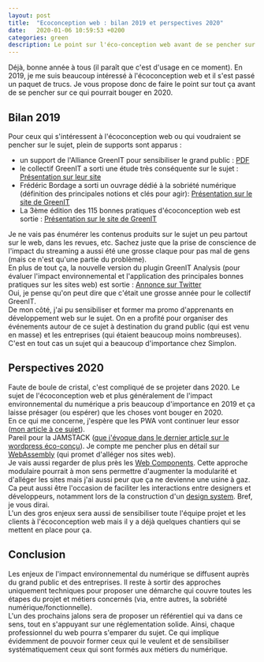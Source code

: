 ```yaml
---
layout: post
title:  "Ecoconception web : bilan 2019 et perspectives 2020"
date:   2020-01-06 10:59:53 +0200
categories: green
description: Le point sur l'éco-conception web avant de se pencher sur ce qui pourrait bouger en 2020. 
---
```


Déjà, bonne année à tous (il paraît que c'est d'usage en ce moment).
En 2019, je me suis beaucoup intéressé à l'écoconception web et il s'est passé un paquet de trucs. Je vous propose donc de faire le point sur tout ça avant de se pencher sur ce qui pourrait bouger en 2020. 

## Bilan 2019
Pour ceux qui s'intéressent à l'écoconception web ou qui voudraient se pencher sur le sujet, plein de supports sont apparus : 
* un support de l'Alliance GreenIT pour sensibiliser le grand public : [PDF](https://alliancegreenit.org/media/page-groupe-de-travail/livreblanc-greenit-v7-7-octobre.pdf)
* le collectif GreenIT a sorti une étude très conséquente sur le sujet : [Présentation sur leur site](https://www.greenit.fr/2019/10/22/12982/)
* Frédéric Bordage a sorti un ouvrage dédié à la sobriété numérique (définition des principales notions et clés pour agir): [Présentation sur le site de GreenIT](https://www.greenit.fr/2019/09/10/sobriete-numerique-les-cles-pour-agir/)
* La 3ème édition des 115 bonnes pratiques d'écoconception web est sortie : [Présentation sur le site de GreenIT](https://www.greenit.fr/2019/05/07/ecoconception-web-les-115-bonnes-pratiques-3eme-edition/)    
   
Je ne vais pas énumérer les contenus produits sur le sujet un peu partout sur le web, dans les revues, etc. Sachez juste que la prise de conscience de l'impact du streaming a aussi été une grosse claque pour pas mal de gens (mais ce n'est qu'une partie du problème).  
En plus de tout ça, la nouvelle version du plugin GreenIT Analysis (pour évaluer l'impact environnemental et l'application des principales bonnes pratiques sur les sites web) est sortie : [Annonce sur Twitter](https://twitter.com/greenit/status/1202288619517620224)    
Oui, je pense qu'on peut dire que c'était une grosse année pour le collectif GreenIT.   
De mon côté, j'ai pu sensibiliser et former ma promo d'apprenants en développement web sur le sujet. On en a profité pour organiser des événements autour de ce sujet à destination du grand public (qui est venu en masse) et les entreprises (qui étaient beaucoup moins nombreuses). C'est en tout cas un sujet qui a beaucoup d'importance chez Simplon. 

## Perspectives 2020
Faute de boule de cristal, c'est compliqué de se projeter dans 2020. Le sujet de l'écoconception web et plus généralement de l'impact environnemental du numérique a pris beaucoup d'importance en 2019 et ça laisse présager (ou espérer) que les choses vont bouger en 2020.  
En ce qui me concerne, j'espère que les PWA vont continuer leur essor ([mon article à ce sujet](https://ldevernay.github.io/green/2019/09/16/pwa.html)).   
Pareil pour la JAMSTACK ([que j'évoque dans le dernier article sur le wordpress éco-conçu](https://ldevernay.github.io/green/2019/12/13/wordpress_eco.html)).
Je compte me pencher plus en détail sur [WebAssembly](https://rsms.me/wasm-intro) (qui promet d'alléger nos sites web).    
Je vais aussi regarder de plus près les [Web Components](https://developer.mozilla.org/en-US/docs/Web/Web_Components). Cette approche modulaire pourrait à mon sens permettre d'augmenter la modularité et d'alléger les sites mais j'ai aussi peur que ça ne devienne une usine à gaz. Ca peut aussi être l'occasion de faciliter les interactions entre designers et développeurs, notamment lors de la construction d'un [design system](https://design-system-playground.netlify.com/). Bref, je vous dirai.   
L'un des gros enjeux sera aussi de sensibiliser toute l'équipe projet et les clients à l'écoconception web mais il y a déjà quelques chantiers qui se mettent en place pour ça.    

## Conclusion
Les enjeux de l'impact environnemental du numérique se diffusent auprès du grand public et des entreprises. Il reste à sortir des approches uniquement techniques pour proposer une démarche qui couvre toutes les étapes du projet et métiers concernés (via, entre autres, la sobriété numérique/fonctionnelle).   
L'un des prochains jalons sera de proposer un référentiel qui va dans ce sens, tout en s'appuyant sur une réglementation solide. Ainsi, chaque professionnel du web pourra s'emparer du sujet. Ce qui implique évidemment de pouvoir former ceux qui le veulent et de sensibiliser systématiquement ceux qui sont formés aux métiers du numérique.   